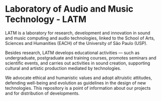 # Laboratory of Audio and Music Technology - LATM

LATM is a laboratory for research, development and innovation in sound and music computing and audio technologies, linked to the School of Arts, Sciences and Humanities (EACH) of the University of São Paulo (USP).

Besides research, LATM develops educational activities — such as undergraduate, postgraduate and training courses, promotes seminars and scientific events, and carries out activities in sound creation, supporting cultural and artistic production mediated by technologies.

We advocate ethical and humanistic values and adopt altruistic attitudes, defending well-being and evolution as guidelines in the design of new technologies. This repository is a point of information about our projects and for distribution of developments.
